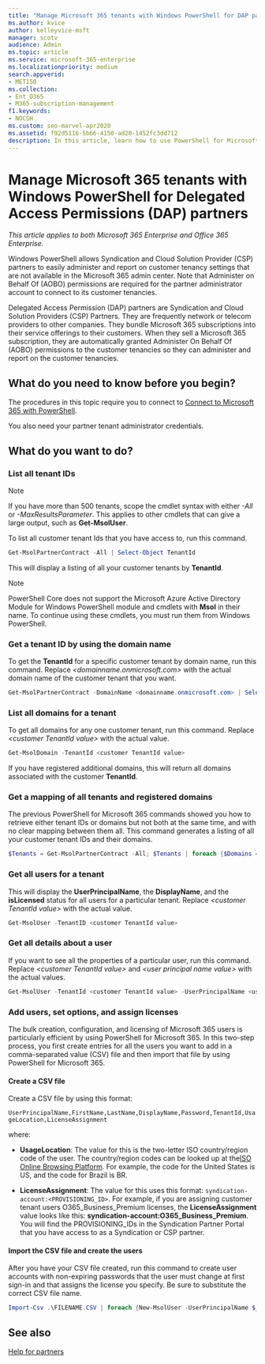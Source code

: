 ```yaml
---
title: "Manage Microsoft 365 tenants with Windows PowerShell for DAP partners"
ms.author: kvice
author: kelleyvice-msft
manager: scotv
audience: Admin
ms.topic: article
ms.service: microsoft-365-enterprise
ms.localizationpriority: medium
search.appverid:
- MET150
ms.collection:
- Ent_O365
- M365-subscription-management
f1.keywords:
- NOCSH
ms.custom: seo-marvel-apr2020
ms.assetid: f92d5116-5b66-4150-ad20-1452fc3dd712
description: In this article, learn how to use PowerShell for Microsoft 365 to manage your customer tenancies.
---
```


# Manage Microsoft 365 tenants with Windows PowerShell for Delegated Access Permissions (DAP) partners

*This article applies to both Microsoft 365 Enterprise and Office 365 Enterprise.*

Windows PowerShell allows Syndication and Cloud Solution Provider (CSP) partners to easily administer and report on customer tenancy settings that are not available in the Microsoft 365 admin center. Note that Administer on Behalf Of (AOBO) permissions are required for the partner administrator account to connect to its customer tenancies.

Delegated Access Permission (DAP) partners are Syndication and Cloud Solution Providers (CSP) Partners. They are frequently network or telecom providers to other companies. They bundle Microsoft 365 subscriptions into their service offerings to their customers. When they sell a Microsoft 365 subscription, they are automatically granted Administer On Behalf Of (AOBO) permissions to the customer tenancies so they can administer and report on the customer tenancies.
## What do you need to know before you begin?

The procedures in this topic require you to connect to [Connect to Microsoft 365 with PowerShell](connect-to-microsoft-365-powershell.md).

You also need your partner tenant administrator credentials.

## What do you want to do?

### List all tenant IDs

> [!NOTE]
> If you have more than 500 tenants, scope the cmdlet syntax with either  _-All_ or _-MaxResultsParameter_. This applies to other cmdlets that can give a large output, such as **Get-MsolUser**.

To list all customer tenant Ids that you have access to, run this command.

```powershell
Get-MsolPartnerContract -All | Select-Object TenantId
```

This will display a listing of all your customer tenants by **TenantId**.

>[!Note]
>PowerShell Core does not support the Microsoft Azure Active Directory Module for Windows PowerShell module and cmdlets with **Msol** in their name. To continue using these cmdlets, you must run them from Windows PowerShell.
>

### Get a tenant ID by using the domain name

To get the **TenantId** for a specific customer tenant by domain name, run this command. Replace _<domainname.onmicrosoft.com>_ with the actual domain name of the customer tenant that you want.

```powershell
Get-MsolPartnerContract -DomainName <domainname.onmicrosoft.com> | Select-Object TenantId
```

### List all domains for a tenant

To get all domains for any one customer tenant, run this command. Replace  _\<customer TenantId value>_ with the actual value.

```powershell
Get-MsolDomain -TenantId <customer TenantId value>
```

If you have registered additional domains, this will return all domains associated with the customer **TenantId**.

### Get a mapping of all tenants and registered domains

The previous PowerShell for Microsoft 365 commands showed you how to retrieve either tenant IDs or domains but not both at the same time, and with no clear mapping between them all. This command generates a listing of all your customer tenant IDs and their domains.

```powershell
$Tenants = Get-MsolPartnerContract -All; $Tenants | foreach {$Domains = $_.TenantId; Get-MsolDomain -TenantId $Domains | fl @{Label="TenantId";Expression={$Domains}},name}
```

### Get all users for a tenant

This will display the **UserPrincipalName**, the **DisplayName**, and the **isLicensed** status for all users for a particular tenant. Replace _\<customer TenantId value>_ with the actual value.

```powershell
Get-MsolUser -TenantID <customer TenantId value>
```

### Get all details about a user

If you want to see all the properties of a particular user, run this command. Replace  _\<customer TenantId value>_ and _\<user principal name value>_ with the actual values.

```powershell
Get-MsolUser -TenantId <customer TenantId value> -UserPrincipalName <user principal name value>
```

### Add users, set options, and assign licenses

The bulk creation, configuration, and licensing of Microsoft 365 users is particularly efficient by using PowerShell for Microsoft 365. In this two-step process, you first create entries for all the users you want to add in a comma-separated value (CSV) file and then import that file by using PowerShell for Microsoft 365.

#### Create a CSV file

Create a CSV file by using this format:

`UserPrincipalName,FirstName,LastName,DisplayName,Password,TenantId,UsageLocation,LicenseAssignment`

where:

- **UsageLocation**: The value for this is the two-letter ISO country/region code of the user. The country/region codes can be looked up at the[ISO Online Browsing Platform](https://go.microsoft.com/fwlink/p/?LinkId=532703). For example, the code for the United States is US, and the code for Brazil is BR.

- **LicenseAssignment**: The value for this uses this format: `syndication-account:<PROVISIONING_ID>`. For example, if you are assigning customer tenant users O365_Business_Premium licenses, the **LicenseAssignment** value looks like this: **syndication-account:O365_Business_Premium**. You will find the PROVISIONING_IDs in the Syndication Partner Portal that you have access to as a Syndication or CSP partner.

#### Import the CSV file and create the users

After you have your CSV file created, run this command to create user accounts with non-expiring passwords that the user must change at first sign-in and that assigns the license you specify. Be sure to substitute the correct CSV file name.

```powershell
Import-Csv .\FILENAME.CSV | foreach {New-MsolUser -UserPrincipalName $_.UserPrincipalName -DisplayName $_.DisplayName -FirstName $_.FirstName -LastName $_.LastName -Password $_.Password -UsageLocation $_.UsageLocation -LicenseAssignment $_.LicenseAssignment -ForceChangePassword:$true -PasswordNeverExpires:$true -TenantId $_.TenantId}
```

## See also

[Help for partners](https://go.microsoft.com/fwlink/p/?LinkId=533477)
